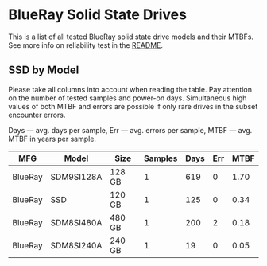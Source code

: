 BlueRay Solid State Drives
==========================

This is a list of all tested BlueRay solid state drive models and their MTBFs. See
more info on reliability test in the [README](https://github.com/linuxhw/SMART).

SSD by Model
------------

Please take all columns into account when reading the table. Pay attention on the
number of tested samples and power-on days. Simultaneous high values of both MTBF
and errors are possible if only rare drives in the subset encounter errors.

Days — avg. days per sample,
Err  — avg. errors per sample,
MTBF — avg. MTBF in years per sample.

| MFG       | Model              | Size   | Samples | Days  | Err   | MTBF   |
|-----------|--------------------|--------|---------|-------|-------|--------|
| BlueRay   | SDM9SI128A         | 128 GB | 1       | 619   | 0     | 1.70   |
| BlueRay   | SSD                | 120 GB | 1       | 125   | 0     | 0.34   |
| BlueRay   | SDM8SI480A         | 480 GB | 1       | 200   | 2     | 0.18   |
| BlueRay   | SDM8SI240A         | 240 GB | 1       | 19    | 0     | 0.05   |
